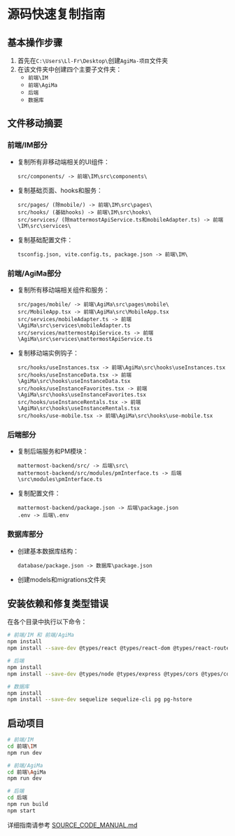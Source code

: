 # 源码快速复制指南

## 基本操作步骤

1. 首先在`C:\Users\Ll-Fr\Desktop\`创建`AgiMa-项目`文件夹
2. 在该文件夹中创建四个主要子文件夹：
   - `前端\IM`
   - `前端\AgiMa`
   - `后端`
   - `数据库`

## 文件移动摘要

### 前端/IM部分
- 复制所有非移动端相关的UI组件：
  ```
  src/components/ -> 前端\IM\src\components\
  ```
- 复制基础页面、hooks和服务：
  ```
  src/pages/ (除mobile/) -> 前端\IM\src\pages\
  src/hooks/ (基础hooks) -> 前端\IM\src\hooks\
  src/services/ (除mattermostApiService.ts和mobileAdapter.ts) -> 前端\IM\src\services\
  ```
- 复制基础配置文件：
  ```
  tsconfig.json, vite.config.ts, package.json -> 前端\IM\
  ```

### 前端/AgiMa部分
- 复制所有移动端相关组件和服务：
  ```
  src/pages/mobile/ -> 前端\AgiMa\src\pages\mobile\
  src/MobileApp.tsx -> 前端\AgiMa\src\MobileApp.tsx
  src/services/mobileAdapter.ts -> 前端\AgiMa\src\services\mobileAdapter.ts
  src/services/mattermostApiService.ts -> 前端\AgiMa\src\services\mattermostApiService.ts
  ```
- 复制移动端实例钩子：
  ```
  src/hooks/useInstances.tsx -> 前端\AgiMa\src\hooks\useInstances.tsx
  src/hooks/useInstanceData.tsx -> 前端\AgiMa\src\hooks\useInstanceData.tsx
  src/hooks/useInstanceFavorites.tsx -> 前端\AgiMa\src\hooks\useInstanceFavorites.tsx
  src/hooks/useInstanceRentals.tsx -> 前端\AgiMa\src\hooks\useInstanceRentals.tsx
  src/hooks/use-mobile.tsx -> 前端\AgiMa\src\hooks\use-mobile.tsx
  ```

### 后端部分
- 复制后端服务和PM模块：
  ```
  mattermost-backend/src/ -> 后端\src\
  mattermost-backend/src/modules/pmInterface.ts -> 后端\src\modules\pmInterface.ts
  ```
- 复制配置文件：
  ```
  mattermost-backend/package.json -> 后端\package.json
  .env -> 后端\.env
  ```

### 数据库部分
- 创建基本数据库结构：
  ```
  database/package.json -> 数据库\package.json
  ```
- 创建models和migrations文件夹

## 安装依赖和修复类型错误

在各个目录中执行以下命令：

```bash
# 前端/IM 和 前端/AgiMa
npm install
npm install --save-dev @types/react @types/react-dom @types/react-router-dom

# 后端
npm install
npm install --save-dev @types/node @types/express @types/cors @types/compression

# 数据库
npm install
npm install --save-dev sequelize sequelize-cli pg pg-hstore
```

## 启动项目

```bash
# 前端/IM
cd 前端\IM
npm run dev

# 前端/AgiMa
cd 前端\AgiMa
npm run dev

# 后端
cd 后端
npm run build
npm start
```

详细指南请参考 [SOURCE_CODE_MANUAL.md](./SOURCE_CODE_MANUAL.md)